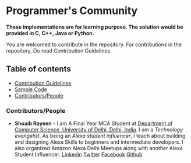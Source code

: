 # Programmer's Community
__These implementations are for learning purpose. The solution would be provided in C, C++, Java or Python.__

You are welcomed to contribute in the repository. For contributions in the repository, Do read Contribution Guidelines.

## Table of contents
- [Contribution Guidelines](./Contributing.md)
- [Sample Code](./Sample%20Code/SampleCode.cpp)
- [Contributors/People](#ContributorsPeople)


### Contributors/People
* **Shoaib Rayeen** - I am A Final Year MCA Student at [Department of Computer Science, University of Delhi, Delhi, India](http://cs.du.ac.in/). I am a *Technology evangelist*. As being an *Alexa student influencer*, I teach about building and designing Alexa Skills to beginners and intermediate developers. I also organized Amazon Alexa Delhi Meetups along with another Alexa Student Influencer. 
[Linkedin](https://www.linkedin.com/in/shoaibrayeen/) [Twitter](https://twitter.com/Shoaibrayeen) [Facebook](https://www.facebook.com/ShoaibRayeen123) [Github](https://github.com/shoaibrayeen)
